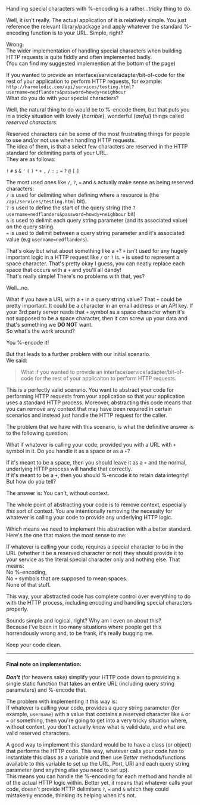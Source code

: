 Handling special characters with %-encoding is a rather...tricky thing to do.

Well, it isn't really. The actual application of it is relatively simple. You just reference the relevant library/package and apply whatever the standard %-encoding function is to your URL.
Simple, right?

Wrong.  
The wider implementation of handling special characters when building HTTP requests is quite fiddly and often implemented badly.  
(You can find my suggested implemention at the bottom of the page)

If you wanted to provide an interface/service/adapter/bit-of-code for the rest of your application to perform HTTP requests, for example:    
`http://harmelodic.com/api/services/testing.html?username=nedflanders&password=howdy+neighbour`  
What do you do with your special characters?

Well, the natural thing to do would be to %-encode them, but that puts you in a tricky situation with lovely (*horrible*), wonderful (*awful*) things called *reserved characters*.

Reserved characters can be some of the most frustrating things for people to use and/or not use when handling HTTP requests.  
The idea of them, is that a select few characters are reserved in the HTTP standard for delimiting parts of your URL.   
They are as follows:

`!` `#` `$` `&` `'` `(` `)` `*` `+` `,` `/` `:` `;` `=` `?` `@` `[` `]`

The most used ones like `/`, `?`, `=` and `&` actually make sense as being reserved characters:  
`/` is used for delimiting when defining where a resource is (the `/api/services/testing.html` bit).  
`?` is used to define the start of the query string (the `?username=nedflanders&password=howdy+neighbour` bit)  
`&` is used to delimit each query string parameter (and its associated value) on the query string.  
`=` is used to delimit between a query string parameter and it's associated value (e.g `username=nedflanders`).

That's okay but what about something like a `+`?  `+` isn't used for any hugely important logic in a HTTP request like `/` or `?` is. `+` is used to represent a space character. That's pretty okay I guess, you can neatly replace each space that occurs with a `+` and you'll all dandy!  
That's really simple! There's no problems with that, yes?

Well...no.

What if you have a URL with a `+` in a query string value? That `+` could be pretty important. It could be a character in an email address or an API key. If your 3rd party server reads that `+` symbol as a space character when it's not supposed to be a space character, then it can screw up your data and that's something we **DO NOT** want.  
So what's the work around?

You %-encode it!

But that leads to a further problem with our initial scenario.  
We said:

> What if you wanted to provide an interface/service/adapter/bit-of-code for the rest of your applicaiton to perform HTTP requests.

This is a perfectly valid scenario. You want to abstract your code for performing HTTP requests from your application so that your application uses a standard HTTP process. Moreover, abstracting this code means that you can remove any context that may have been required in certain scenarios and instead just handle the HTTP request for the caller.

The problem that we have with this scenario, is what the definitive answer is to the following question:

What if whatever is calling your code, provided you with a URL with `+` symbol in it. Do you handle it as a space or as a `+`?

If it's meant to be a space, then you should leave it as a `+` and the normal, underlying HTTP process will handle that correctly.  
If it's meant to be a `+`, then you should %-encode it to retain data integrity!  
But how do you tell?

The answer is: You can't, without context.

The whole point of abstracting your code is to remove context, especially *this* sort of context. You are intentionally removing the necessity for whatever is calling your code to provide any underlying HTTP logic.  

Which means we need to implement this abstraction with a better standard. Here's the one that makes the most sense to me:

If whatever is calling your code, requires a special character to be in the URL (whether it be a reserved character or not) they should provide it to your service as the literal special character only and nothing else. That means:  
No %-encoding,  
No `+` symbols that are supposed to mean spaces.  
None of that stuff.

This way, your abstracted code has complete control over everything to do with the HTTP process, including encoding and handling special characters properly.

Sounds simple and logical, right? Why am I even on about this?  
Because I've been in too many situations where people get this horrendously wrong and, to be frank, it's really bugging me.

Keep your code clean.

---

#### Final note on implementation:

***Don't*** (for heavens sake) simplify your HTTP code down to providing a single static function that takes an entire URL (including query string parameters) and %-encode that.

The problem with implementing it this way is:  
If whatever is calling your code, provides a query string parameter (for example, `username`) with a value that contains a reserved character like `&` or `=` or something, then you're going to get into a very tricky situation where, without context, you don't actually know what is valid data, and what are valid reserved characters.

A good way to implement this standard would be to have a class (or object) that performs the HTTP code. This way, whatever calls your code has to instantiate this class as a variable and then use *Setter* methods/functions available to this variable to set up the URL, Port, URI and each query string parameter (and anything else you need to set up).  
This means you can handle the %-encoding for each method and handle all of the actual HTTP logic within. Better yet, it means that whatever calls your code, doesn't provide HTTP delimiters `?`, `=` and `&` which they could mistakenly encode, thinking its helping when it's not.
